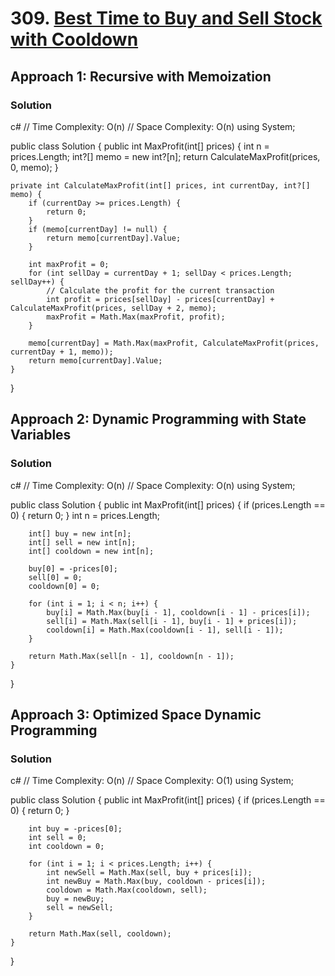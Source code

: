 # 309. [Best Time to Buy and Sell Stock with Cooldown](https://leetcode.com/problems/best-time-to-buy-and-sell-stock-with-cooldown/)

## Approach 1: Recursive with Memoization

### Solution
c#
// Time Complexity: O(n)
// Space Complexity: O(n)
using System;

public class Solution {
    public int MaxProfit(int[] prices) {
        int n = prices.Length;
        int?[] memo = new int?[n];
        return CalculateMaxProfit(prices, 0, memo);
    }
    
    private int CalculateMaxProfit(int[] prices, int currentDay, int?[] memo) {
        if (currentDay >= prices.Length) {
            return 0;
        }
        if (memo[currentDay] != null) {
            return memo[currentDay].Value;
        }

        int maxProfit = 0;
        for (int sellDay = currentDay + 1; sellDay < prices.Length; sellDay++) {
            // Calculate the profit for the current transaction
            int profit = prices[sellDay] - prices[currentDay] + CalculateMaxProfit(prices, sellDay + 2, memo);
            maxProfit = Math.Max(maxProfit, profit);
        }

        memo[currentDay] = Math.Max(maxProfit, CalculateMaxProfit(prices, currentDay + 1, memo));
        return memo[currentDay].Value;
    }
}

## Approach 2: Dynamic Programming with State Variables

### Solution
c#
// Time Complexity: O(n)
// Space Complexity: O(n)
using System;

public class Solution {
    public int MaxProfit(int[] prices) {
        if (prices.Length == 0) {
            return 0;
        }
        int n = prices.Length;

        int[] buy = new int[n];
        int[] sell = new int[n];
        int[] cooldown = new int[n];

        buy[0] = -prices[0];
        sell[0] = 0;
        cooldown[0] = 0;

        for (int i = 1; i < n; i++) {
            buy[i] = Math.Max(buy[i - 1], cooldown[i - 1] - prices[i]);
            sell[i] = Math.Max(sell[i - 1], buy[i - 1] + prices[i]);
            cooldown[i] = Math.Max(cooldown[i - 1], sell[i - 1]);
        }

        return Math.Max(sell[n - 1], cooldown[n - 1]);
    }
}

## Approach 3: Optimized Space Dynamic Programming

### Solution
c#
// Time Complexity: O(n)
// Space Complexity: O(1)
using System;

public class Solution {
    public int MaxProfit(int[] prices) {
        if (prices.Length == 0) {
            return 0;
        }

        int buy = -prices[0];
        int sell = 0;
        int cooldown = 0;

        for (int i = 1; i < prices.Length; i++) {
            int newSell = Math.Max(sell, buy + prices[i]);
            int newBuy = Math.Max(buy, cooldown - prices[i]);
            cooldown = Math.Max(cooldown, sell);
            buy = newBuy;
            sell = newSell;
        }

        return Math.Max(sell, cooldown);
    }
}

